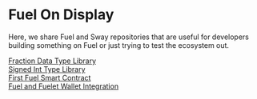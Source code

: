 # Fuel On Display
Here, we share Fuel and Sway repositories that are useful for developers building something on Fuel or just trying to test the ecosystem out.

[Fraction Data Type Library](https://github.com/harshnambiar/fraction_sway)  
[Signed Int Type Library](https://github.com/harshnambiar/signed_int_sway)  
[First Fuel Smart Contract](https://github.com/harshnambiar/hello_sway)  
[Fuel and Fuelet Wallet Integration](https://github.com/harshnambiar/fuel_connect)  
